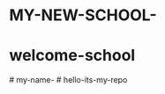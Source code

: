 ﻿# MY-NEW-SCHOOL-
# welcome-school

#   m y - n a m e -  
 #   h e l l o - i t s - m y - r e p o  
 